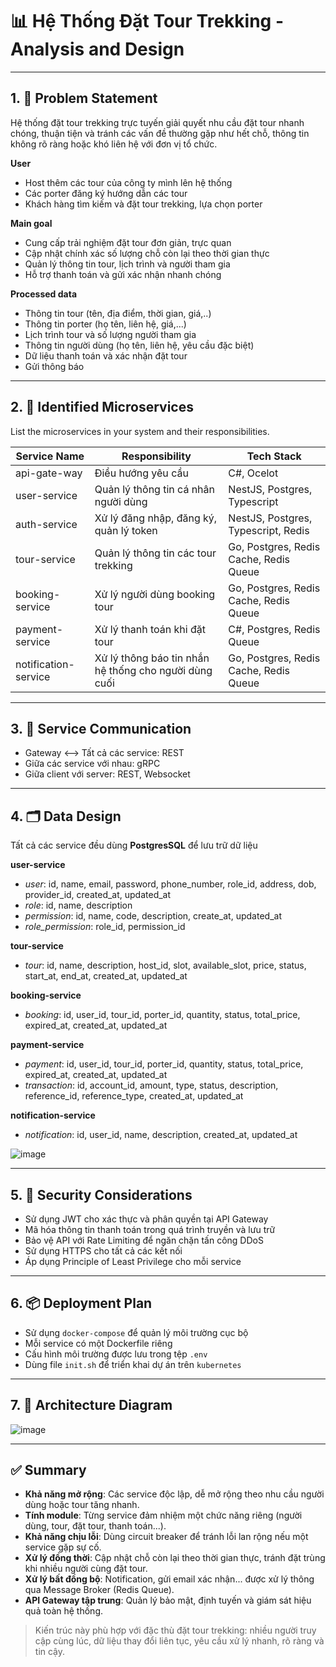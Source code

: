 # 📊 Hệ Thống Đặt Tour Trekking - Analysis and Design

---

## 1. 🎯 Problem Statement

Hệ thống đặt tour trekking trực tuyến giải quyết nhu cầu đặt tour nhanh chóng, thuận tiện và tránh các vấn đề thường gặp như hết chỗ, thông tin không rõ ràng hoặc khó liên hệ với đơn vị tổ chức.

**User**
- Host thêm các tour của công ty mình lên hệ thống
- Các porter đăng ký hướng dẫn các tour
- Khách hàng tìm kiếm và đặt tour trekking, lựa chọn porter

**Main goal**
- Cung cấp trải nghiệm đặt tour đơn giản, trực quan
- Cập nhật chính xác số lượng chỗ còn lại theo thời gian thực
- Quản lý thông tin tour, lịch trình và người tham gia
- Hỗ trợ thanh toán và gửi xác nhận nhanh chóng

**Processed data**
- Thông tin tour (tên, địa điểm, thời gian, giá,..)
- Thông tin porter (họ tên, liên hệ, giá,...)
- Lịch trình tour và số lượng người tham gia
- Thông tin người dùng (họ tên, liên hệ, yêu cầu đặc biệt)
- Dữ liệu thanh toán và xác nhận đặt tour
- Gửi thông báo

---

## 2. 🧩 Identified Microservices

List the microservices in your system and their responsibilities.

| Service Name  | Responsibility                                | Tech Stack   |
|---------------|------------------------------------------------|--------------|
| api-gate-way           | Điều hướng yêu cầu                                   | C#, Ocelot |
| user-service           | Quản lý thông tin cá nhân người dùng                 | NestJS, Postgres, Typescript  |
| auth-service           | Xử lý đăng nhập, đăng ký, quản lý token              | NestJS, Postgres, Typescript, Redis |
| tour-service           | Quản lý thông tin các tour trekking                  | Go, Postgres, Redis Cache, Redis Queue |
| booking-service        | Xử lý người dùng booking tour                        | Go, Postgres, Redis Cache, Redis Queue |
| payment-service        | Xử lý thanh toán khi đặt tour                        | C#, Postgres, Redis Queue |
| notification-service   | Xử lý thông báo tin nhắn hệ thống cho người dùng cuối     | Go, Postgres, Redis Cache, Redis Queue |

---

## 3. 🔄 Service Communication

- Gateway ⟷ Tất cả các service: REST
- Giữa các service với nhau: gRPC
- Giữa client với server: REST, Websocket

---

## 4. 🗂️ Data Design

Tất cả các service đều dùng **PostgresSQL** để lưu trữ dữ liệu

**user-service**
- *user*: id, name, email, password, phone_number, role_id, address, dob, provider_id, created_at, updated_at
- *role*: id, name, description
- *permission*: id, name, code, description, create_at, updated_at
- *role_permission*: role_id, permission_id

**tour-service**
- *tour*: id, name, description, host_id, slot, available_slot, price, status, start_at, end_at, created_at, updated_at

**booking-service**
- *booking*: id, user_id, tour_id, porter_id, quantity, status, total_price, expired_at, created_at, updated_at

**payment-service**
- *payment*: id, user_id, tour_id, porter_id, quantity, status, total_price, expired_at, created_at, updated_at
- *transaction*: id, account_id, amount, type, status, description, reference_id, reference_type, created_at, updated_at

**notification-service**
- *notification*: id, user_id, name, description, created_at, updated_at

![image](https://github.com/jnp2018/mid-project-630245654/blob/main/docs/assets/schema.png)

---

## 5. 🔐 Security Considerations

- Sử dụng JWT cho xác thực và phân quyền tại API Gateway
- Mã hóa thông tin thanh toán trong quá trình truyền và lưu trữ
- Bảo vệ API với Rate Limiting để ngăn chặn tấn công DDoS
- Sử dụng HTTPS cho tất cả các kết nối
- Áp dụng Principle of Least Privilege cho mỗi service

---

## 6. 📦 Deployment Plan

- Sử dụng `docker-compose` để quản lý môi trường cục bộ
- Mỗi service có một Dockerfile riêng
- Cấu hình môi trường được lưu trong tệp `.env`
- Dùng file `init.sh` để triển khai dự án trên `kubernetes`

---

## 7. 🎨 Architecture Diagram

![image](https://github.com/jnp2018/mid-project-630245654/blob/main/docs/assets/architecture.png)

---

## ✅ Summary

- **Khả năng mở rộng**: Các service độc lập, dễ mở rộng theo nhu cầu người dùng hoặc tour tăng nhanh.
- **Tính module**: Từng service đảm nhiệm một chức năng riêng (người dùng, tour, đặt tour, thanh toán...).
- **Khả năng chịu lỗi**: Dùng circuit breaker để tránh lỗi lan rộng nếu một service gặp sự cố.
- **Xử lý đồng thời**: Cập nhật chỗ còn lại theo thời gian thực, tránh đặt trùng khi nhiều người cùng đặt tour.
- **Xử lý bất đồng bộ**: Notification, gửi email xác nhận... được xử lý thông qua Message Broker (Redis Queue).
- **API Gateway tập trung**: Quản lý bảo mật, định tuyến và giám sát hiệu quả toàn hệ thống.

> Kiến trúc này phù hợp với đặc thù đặt tour trekking: nhiều người truy cập cùng lúc, dữ liệu thay đổi liên tục, yêu cầu xử lý nhanh, rõ ràng và tin cậy.
